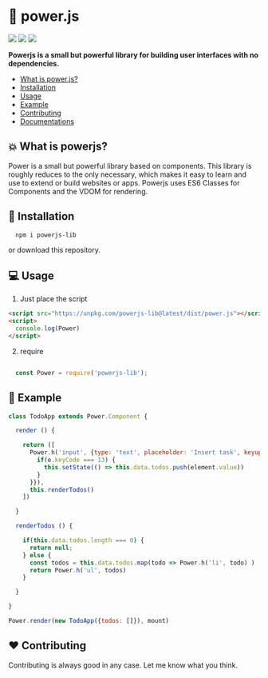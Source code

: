# 👊 power.js

<p align="left">
  <img src="https://img.shields.io/github/license/janmarkuslanger/powerjs.svg?style=flat-square">
  <img src="https://img.shields.io/github/size/janmarkuslanger/powerjs/dist/power.js.svg?style=flat-square">
 <img src="https://img.shields.io/npm/v/powerjs-lib.svg?style=flat-square">
</p>

**Powerjs is a small but powerful library for building user interfaces with no dependencies.**

- [What is power.js?](#-what-is-powerjs)
- [Installation](#-installation)
- [Usage](#-usage)
- [Example](#-example)
- [Contributing](#%EF%B8%8F-contributing)
- <a href="https://github.com/janmarkuslanger/powerjs/tree/master/docs">Documentations</a>

## 💥 What is powerjs?

Power is a small but powerful library based on components.
This library is roughly reduces to the only necessary, which makes it easy to learn and use to extend or build websites or apps.
Powerjs uses ES6 Classes for Components and the VDOM for rendering. 

## 📁 Installation

``` npm
  npm i powerjs-lib
```

or download this repository.

## 💻 Usage

1. Just place the script
``` html
<script src="https://unpkg.com/powerjs-lib@latest/dist/power.js"></script>
<script>
  console.log(Power)
</script>
```

2. require

``` javascript

  const Power = require('powerjs-lib');

```


## 🌟 Example

``` javascript
class TodoApp extends Power.Component {

  render () {

    return ([
      Power.h('input', {type: 'text', placeholder: 'Insert task', keyup: (e, element) => {
        if(e.keyCode === 13) {
          this.setState(() => this.data.todos.push(element.value))
        }
      }}),
      this.renderTodos()
    ])

  }

  renderTodos () {

    if(this.data.todos.length === 0) {
      return null;
    } else {
      const todos = this.data.todos.map(todo => Power.h('li', todo) )
      return Power.h('ul', todos)
    }

  }

}

Power.render(new TodoApp({todos: []}), mount)
```

## ❤️ Contributing
Contributing is always good in any case. Let me know what you think.
